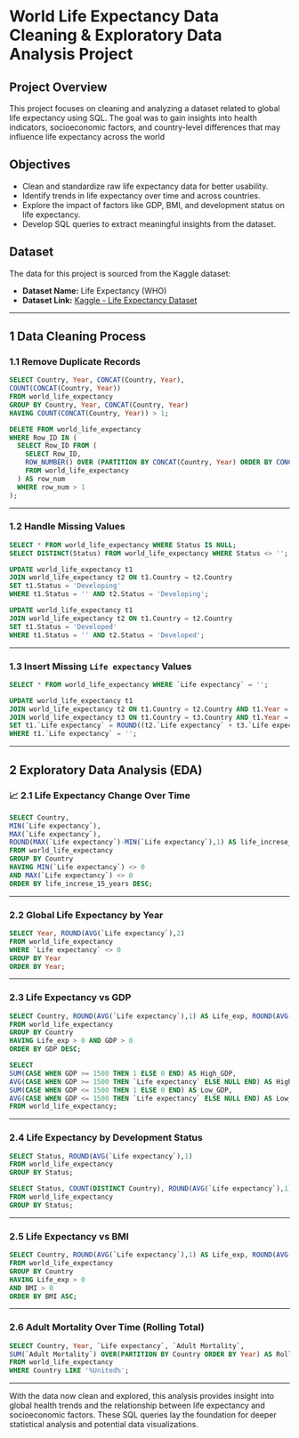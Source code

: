 # World Life Expectancy Data Cleaning & Exploratory Data Analysis Project

## Project Overview
This project focuses on cleaning and analyzing a dataset related to global life expectancy using SQL. The goal was to gain insights into health indicators, socioeconomic factors, and country-level differences that may influence life expectancy across the world

##  Objectives
- Clean and standardize raw life expectancy data for better usability.
- Identify trends in life expectancy over time and across countries.
- Explore the impact of factors like GDP, BMI, and development status on life expectancy.
- Develop SQL queries to extract meaningful insights from the dataset.

## Dataset
The data for this project is sourced from the Kaggle dataset:
- **Dataset Name:** Life Expectancy (WHO)
- **Dataset Link:** [Kaggle - Life Expectancy Dataset](https://www.kaggle.com/datasets/kumarajarshi/life-expectancy-who)
---

## 1 Data Cleaning Process

###  1.1 Remove Duplicate Records
```sql
SELECT Country, Year, CONCAT(Country, Year),
COUNT(CONCAT(Country, Year))
FROM world_life_expectancy
GROUP BY Country, Year, CONCAT(Country, Year)
HAVING COUNT(CONCAT(Country, Year)) > 1;
```

```sql
DELETE FROM world_life_expectancy
WHERE Row_ID IN (
  SELECT Row_ID FROM (
    SELECT Row_ID,
    ROW_NUMBER() OVER (PARTITION BY CONCAT(Country, Year) ORDER BY CONCAT(Country, Year)) AS row_num
    FROM world_life_expectancy
  ) AS row_num
  WHERE row_num > 1
);
```

---

###  1.2 Handle Missing Values
```sql
SELECT * FROM world_life_expectancy WHERE Status IS NULL;
SELECT DISTINCT(Status) FROM world_life_expectancy WHERE Status <> '';
```

```sql
UPDATE world_life_expectancy t1
JOIN world_life_expectancy t2 ON t1.Country = t2.Country
SET t1.Status = 'Developing'
WHERE t1.Status = '' AND t2.Status = 'Developing';

UPDATE world_life_expectancy t1
JOIN world_life_expectancy t2 ON t1.Country = t2.Country
SET t1.Status = 'Developed'
WHERE t1.Status = '' AND t2.Status = 'Developed';
```

---

### 1.3 Insert Missing `Life expectancy` Values
```sql
SELECT * FROM world_life_expectancy WHERE `Life expectancy` = '';
```

```sql
UPDATE world_life_expectancy t1
JOIN world_life_expectancy t2 ON t1.Country = t2.Country AND t1.Year = t2.Year - 1
JOIN world_life_expectancy t3 ON t1.Country = t3.Country AND t1.Year = t3.Year + 1
SET t1.`Life expectancy` = ROUND((t2.`Life expectancy` + t3.`Life expectancy`) / 2, 1)
WHERE t1.`Life expectancy` = '';
```

---

## 2️ Exploratory Data Analysis (EDA)

### 📈 2.1 Life Expectancy Change Over Time
```sql
SELECT Country, 
MIN(`Life expectancy`), 
MAX(`Life expectancy`),
ROUND(MAX(`Life expectancy`)-MIN(`Life expectancy`),1) AS life_increse_15_years
FROM world_life_expectancy
GROUP BY Country
HAVING MIN(`Life expectancy`) <> 0
AND MAX(`Life expectancy`) <> 0
ORDER BY life_increse_15_years DESC;
```

---

###  2.2 Global Life Expectancy by Year
```sql
SELECT Year, ROUND(AVG(`Life expectancy`),2)
FROM world_life_expectancy
WHERE `Life expectancy` <> 0
GROUP BY Year
ORDER BY Year;
```

---

###  2.3 Life Expectancy vs GDP
```sql
SELECT Country, ROUND(AVG(`Life expectancy`),1) AS Life_exp, ROUND(AVG(GDP),1) AS GDP
FROM world_life_expectancy
GROUP BY Country
HAVING Life_exp > 0 AND GDP > 0
ORDER BY GDP DESC;
```

```sql
SELECT 
SUM(CASE WHEN GDP >= 1500 THEN 1 ELSE 0 END) AS High_GDP,
AVG(CASE WHEN GDP >= 1500 THEN `Life expectancy` ELSE NULL END) AS High_GDP_Life_Exp,
SUM(CASE WHEN GDP <= 1500 THEN 1 ELSE 0 END) AS Low_GDP,
AVG(CASE WHEN GDP <= 1500 THEN `Life expectancy` ELSE NULL END) AS Low_GDP_Life_Exp
FROM world_life_expectancy;
```

---

###  2.4 Life Expectancy by Development Status
```sql
SELECT Status, ROUND(AVG(`Life expectancy`),1)
FROM world_life_expectancy
GROUP BY Status;
```

```sql
SELECT Status, COUNT(DISTINCT Country), ROUND(AVG(`Life expectancy`),1)
FROM world_life_expectancy
GROUP BY Status;
```

---

###  2.5 Life Expectancy vs BMI
```sql
SELECT Country, ROUND(AVG(`Life expectancy`),1) AS Life_exp, ROUND(AVG(BMI),1) AS BMI
FROM world_life_expectancy
GROUP BY Country
HAVING Life_exp > 0
AND BMI > 0
ORDER BY BMI ASC;
```

---

###  2.6 Adult Mortality Over Time (Rolling Total)
```sql
SELECT Country, Year, `Life expectancy`, `Adult Mortality`,
SUM(`Adult Mortality`) OVER(PARTITION BY Country ORDER BY Year) AS Rolling_total
FROM world_life_expectancy
WHERE Country LIKE '%United%';
```

---

 With the data now clean and explored, this analysis provides insight into global health trends and the relationship between life expectancy and socioeconomic factors. These SQL queries lay the foundation for deeper statistical analysis and potential data visualizations.
